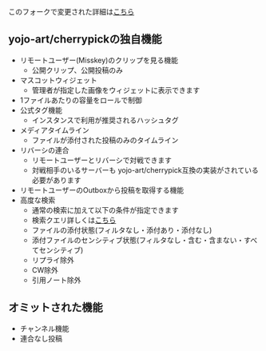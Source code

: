 このフォークで変更された詳細は[こちら](../CHANGELOG_YOJO.md)
## yojo-art/cherrypickの独自機能
- リモートユーザー(Misskey)のクリップを見る機能
  - 公開クリップ、公開投稿のみ
- マスコットウィジェット
  - 管理者が指定した画像をウィジェットに表示できます 
- 1ファイルあたりの容量をロールで制御
- 公式タグ機能
  - インスタンスで利用が推奨されるハッシュタグ 
- メディアタイムライン
  - ファイルが添付された投稿のみのタイムライン
- リバーシの連合
  - リモートユーザーとリバーシで対戦できます
  - 対戦相手のいるサーバーも yojo-art/cherrypick互換の実装がされている必要があります
- リモートユーザーのOutboxから投稿を取得する機能
- 高度な検索
  - 通常の検索に加えて以下の条件が指定できます
  - 検索クエリ詳しくは[こちら](/Advanced-Search.md)
  - ファイルの添付状態(フィルタなし・添付あり・添付なし)
  - 添付ファイルのセンシティブ状態(フィルタなし・含む・含まない・すべてセンシティブ)
  - リプライ除外
  - CW除外
  - 引用ノート除外

## オミットされた機能
- チャンネル機能
- 連合なし投稿

